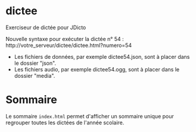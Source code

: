 dictee
======

Exerciseur de dictée pour JDicto

Nouvelle syntaxe pour exécuter la dictée n° 54 :
http://votre_serveur/dictee/dictee.html?numero=54

+ Les fichiers de données, par exemple dictee54.json, sont à placer dans le dossier "json".
+ Les fichiers audio, par exemple dictee54.ogg, sont à placer dans le dossier "media".

Sommaire
========

Le sommaire `index.html` permet d'afficher un sommaire unique pour regrouper toutes les dictées de l'année scolaire.

